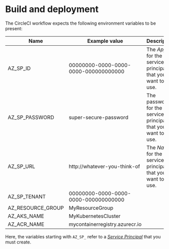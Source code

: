 # Build and deployment
The CircleCI workflow expects the following environment variables to be present:

| Name | Example value | Description |
| --- | --- | --- |
| AZ_SP_ID | 00000000-0000-0000-0000-000000000000| The _AppId_ for the service principal that you want to use. |
| AZ_SP_PASSWORD | super-secure-password | The password for the service principal that you want to use. |
| AZ_SP_URL | http://whatever-you-think-of | The _Name_ for the service principal that you want to use. |
| AZ_SP_TENANT | 00000000-0000-0000-0000-000000000000 | |
| AZ_RESOURCE_GROUP | MyResourceGroup | |
| AZ_AKS_NAME | MyKubernetesCluster | |
| AZ_ACR_NAME | mycontainerregistry.azurecr.io | |
 
Here, the variables starting with `AZ_SP_` refer to a [_Service Principal_](https://docs.microsoft.com/en-us/azure/container-registry/container-registry-authentication#service-principal) that you must create.

